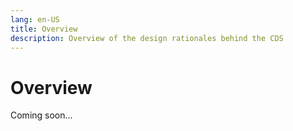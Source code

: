 ```yaml
---
lang: en-US
title: Overview
description: Overview of the design rationales behind the CDS
---
```


# Overview

Coming soon...
